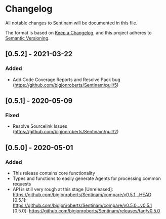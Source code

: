 # Changelog

All notable changes to Sentinam will be documented in this file.

The format is based on [Keep a Changelog](https://keepachangelog.com/en/1.0.0/),
and this project adheres to [Semantic Versioning](https://semver.org/spec/v2.0.0.html).

## [0.5.2] - 2021-03-22

### Added
- Add Code Coverage Reports and Resolve Pack bug (https://github.com/bigjonroberts/Sentinam/pull/5)

## [0.5.1] - 2020-05-09

### Fixed
- Resolve Sourcelink Issues (https://github.com/bigjonroberts/Sentinam/pull/2)

## [0.5.0] - 2020-05-01

### Added
- This release contains core functionality
- Types and functions to easily generate Agents for processing common requests
- API is still very rough at this stage
[Unreleased]: https://github.com/bigjonroberts/Sentinam/compare/v0.5.1...HEAD
[0.5.1]: https://github.com/bigjonroberts/Sentinam/compare/v0.5.0...v0.5.1
[0.5.0]: https://github.com/bigjonroberts/Sentinam/releases/tag/v0.5.0
